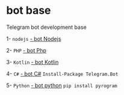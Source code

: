 # bot base

Telegram bot development base 


 1- `nodejs` 
 [- bot Nodejs](http://github.com/ayhan-dev/botbase/NODELS)

 2- `PHP` 
 [- bot Php](http://github.com/ayhan-dev/botbase/Php)

 3- `Kotlin` 
 [- bot Kotlin](http://github.com/ayhan-dev/botbase/Kotlin)

 4- `C#` 
 [- bot C#](http://github.com/ayhan-dev/botbase/CSharp) ```Install-Package Telegram.Bot```

 5- `Python` 
 [- bot python](http://github.com/ayhan-dev/botbase/Python) ```pip install pyrogram```
